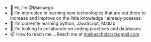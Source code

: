 - 👋 Hi, I’m @Maikaego
- 👀 I’m interested in learning new technologies that are out there to increase and improve on the little knowledge i already possess.
- 🌱 I’m currently learning python, JavaScript, Matlab
- 💞️ I’m looking to collaborate on coding practices and databases
- 📫 How to reach me ...Reach me at maikascholars@gmail.com

<!---
Maikaego/Maikaego is a ✨ special ✨ repository because its `README.md` (this file) appears on your GitHub profile.
You can click the Preview link to take a look at your changes.
--->
